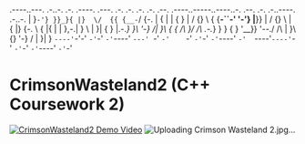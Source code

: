 

.----..---. .-..-.  .-. .----. .---. .-. .-.    .-.  .-.  .--.   .----..-----..----..-.     .--.  .-. .-..----.     .-..-. 
| }`-'} }}_}{ |}  \/  {{ {__-`/ {-. \|  \{ |    | {  } | / {} \ { {__-``-' '-'} |__}} |    / {} \ |  \{ |} {-. \    { |{ | 
| },-.| } \ | }| {  } |.-._} }\ '-} /| }\  {    {  /\  }/  /\  \.-._} }  } {  } '__}} '--./  /\  \| }\  {} '-} /    | }| } 
`----'`-'-' `-'`-'  `-'`----'  `---' `-' `-'    `-'  `-'`-'  `-'`----'   `-'  `----'`----'`-'  `-'`-' `-'`----'     `-'`-' 
                                                                                                                           


# CrimsonWasteland2 (C++ Coursework 2)
[![CrimsonWasteland2 Demo Video](https://img.youtube.com/vi/znX4brP3GmM&t=115s&ab/0.jpg)](https://www.youtube.com/watch?v=znX4brP3GmM&t=115s&ab)
![Uploading Crimson Wasteland 2.jpg…]()
